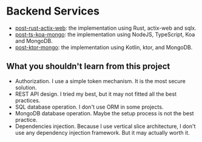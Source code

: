 # Backend Services

- [post-rust-actix-web](post-rust-actix-web): the implementation using Rust, actix-web and sqlx.
- [post-ts-koa-mongo](post-ts-koa-mongo): the implementation using NodeJS, TypeScript, Koa and MongoDB.
- [post-ktor-mongo](post-ktor-mongo): the implementation using Kotlin, ktor, and MongoDB. 

## What you shouldn't learn from this project

- Authorization. I use a simple token mechanism. It is the most secure solution.
- REST API design. I tried my best, but it may not fitted all the best practices.
- SQL database operation. I don't use ORM in some projects.
- MongoDB database operation. Maybe the setup process is not the best practice.
- Dependencies injection. Because I use vertical slice architecture, I don't use any dependency injection framework. But it may actually worth it.
